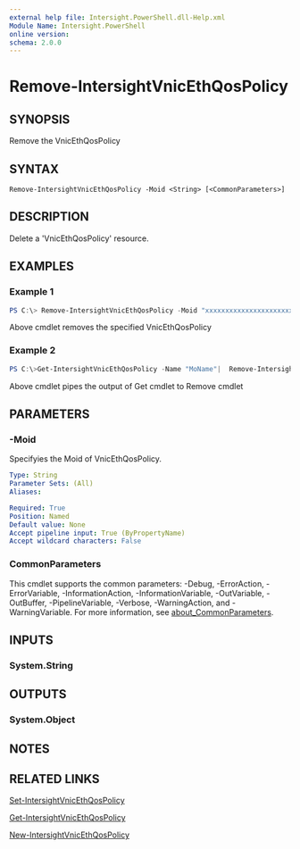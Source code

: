 ```yaml
---
external help file: Intersight.PowerShell.dll-Help.xml
Module Name: Intersight.PowerShell
online version:
schema: 2.0.0
---
```


# Remove-IntersightVnicEthQosPolicy

## SYNOPSIS
Remove the VnicEthQosPolicy

## SYNTAX

```
Remove-IntersightVnicEthQosPolicy -Moid <String> [<CommonParameters>]
```

## DESCRIPTION
Delete a &apos;VnicEthQosPolicy&apos; resource.

## EXAMPLES

### Example 1
```powershell
PS C:\> Remove-IntersightVnicEthQosPolicy -Moid "xxxxxxxxxxxxxxxxxxxxxxxxxxx"
```
Above cmdlet removes the specified VnicEthQosPolicy 

### Example 2
```powershell
PS C:\>Get-IntersightVnicEthQosPolicy -Name "MoName"|  Remove-IntersightVnicEthQosPolicy
```
Above cmdlet pipes the output of Get cmdlet to Remove cmdlet

## PARAMETERS

### -Moid
Specifyies the Moid of VnicEthQosPolicy.

```yaml
Type: String
Parameter Sets: (All)
Aliases:

Required: True
Position: Named
Default value: None
Accept pipeline input: True (ByPropertyName)
Accept wildcard characters: False
```

### CommonParameters
This cmdlet supports the common parameters: -Debug, -ErrorAction, -ErrorVariable, -InformationAction, -InformationVariable, -OutVariable, -OutBuffer, -PipelineVariable, -Verbose, -WarningAction, and -WarningVariable. For more information, see [about_CommonParameters](http://go.microsoft.com/fwlink/?LinkID=113216).

## INPUTS

### System.String

## OUTPUTS

### System.Object
## NOTES

## RELATED LINKS

[Set-IntersightVnicEthQosPolicy](./Set-IntersightVnicEthQosPolicy.md)

[Get-IntersightVnicEthQosPolicy](./Get-IntersightVnicEthQosPolicy.md)

[New-IntersightVnicEthQosPolicy](./New-IntersightVnicEthQosPolicy.md)

